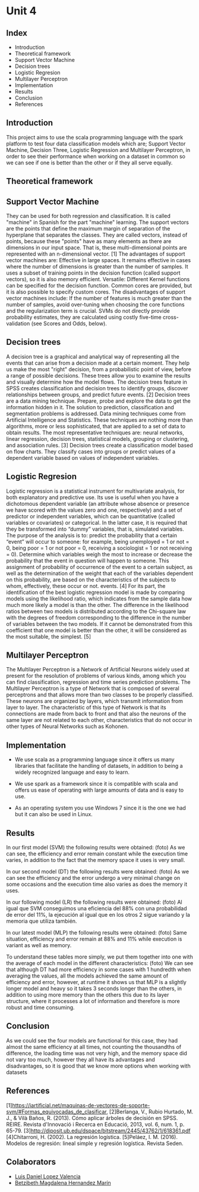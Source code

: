 # Unit 4

## Index

- Introduction
- Theoretical framework
- Support Vector Machine	
- Decision trees
- Logistic Regresion
- Multilayer Perceptron
- Implementation
- Results
- Conclusion
- References

## Introduction

This project aims to use the scala programming language with the spark platform to test four data classification models which are; Support Vector Machine, Decision Three, Logistic Regression and Multilayer Perceptron, in order to see their performance when working on a dataset in common so we can see if one is better than the other or if they all serve equally.

## Theoretical framework
## Support Vector Machine	
They can be used for both regression and classification.
It is called "machine" in Spanish for the part "machine" learning. The support vectors are the points that define the maximum margin of separation of the hyperplane that separates the classes. They are called vectors, instead of points, because these "points" have as many elements as there are dimensions in our input space. That is, these multi-dimensional points are represented with an n-dimensional vector. [1]
The advantages of support vector machines are:
Effective in large spaces.
It remains effective in cases where the number of dimensions is greater than the number of samples.
It uses a subset of training points in the decision function (called support vectors), so it is also memory efficient.
Versatile: Different Kernel functions can be specified for the decision function. Common cores are provided, but it is also possible to specify custom cores.
The disadvantages of support vector machines include:
If the number of features is much greater than the number of samples, avoid over-tuning when choosing the core functions and the regularization term is crucial.
SVMs do not directly provide probability estimates, they are calculated using costly five-time cross-validation (see Scores and Odds, below).

## Decision trees


A decision tree is a graphical and analytical way of representing all the events that can arise from a decision made at a certain moment. They help us make the most "right" decision, from a probabilistic point of view, before a range of possible decisions.
These trees allow you to examine the results and visually determine how the model flows.
The decision trees feature in SPSS creates classification and decision trees to identify groups, discover relationships between groups, and predict future events. [2]
Decision trees are a data mining technique.
Prepare, probe and explore the data to get the information hidden in it. The solution to prediction, classification and segmentation problems is addressed.
Data mining techniques come from Artificial Intelligence and Statistics.
These techniques are nothing more than algorithms, more or less sophisticated, that are applied to a set of data to obtain results.
The most representative techniques are: neural networks, linear regression, decision trees, statistical models, grouping or clustering, and association rules. [3]
Decision trees create a classification model based on flow charts. They classify cases into groups or predict values of a dependent variable based on values of independent variables.

## Logistic Regresion


Logistic regression is a statistical instrument for multivariate analysis, for both explanatory and predictive use.
Its use is useful when you have a dichotomous dependent variable (an attribute whose absence or presence we have scored with the values zero and one, respectively) and a set of predictor or independent variables, which can be quantitative (called variables or covariates) or categorical.
In the latter case, it is required that they be transformed into “dummy” variables, that is, simulated variables.
The purpose of the analysis is to: predict the probability that a certain “event” will occur to someone:
for example, being unemployed = 1 or not = 0, being poor = 1 or not poor = 0, receiving a sociologist = 1 or not receiving = 0).
Determine which variables weigh the most to increase or decrease the probability that the event in question will happen to someone.
This assignment of probability of occurrence of the event to a certain subject, as well as the determination of the weight that each of the variables dependent on this probability, are based on the characteristics of the subjects to whom, effectively, these occur or not. events. [4]
For its part, the identification of the best logistic regression model is made by comparing models using the likelihood ratio, which indicates from the sample data how much more likely a model is than the other. The difference in the likelihood ratios between two models is distributed according to the Chi-square law with the degrees of freedom corresponding to the difference in the number of variables between the two models. If it cannot be demonstrated from this coefficient that one model is better than the other, it will be considered as the most suitable, the simplest. [5]

## Multilayer Perceptron

The Multilayer Perceptron is a Network of Artificial Neurons widely used at present for the resolution of problems of various kinds, among which you can find classification, regression and time series prediction problems.
The Multilayer Perceptron is a type of Network that is composed of several perceptrons and that allows more than two classes to be properly classified. These neurons are organized by layers, which transmit information from layer to layer.
The characteristic of this type of Network is that its connections are made from back to front and that also the neurons of the same layer are not related to each other, characteristics that do not occur in other types of Neural Networks such as Kohonen.

## Implementation

- We use scala as a programming language since it offers us many libraries that facilitate the handling of datasets, in addition to being a widely recognized language and easy to learn.

- We use spark as a framework since it is compatible with scala and offers us ease of operating with large amounts of data and is easy to use.

- As an operating system you use Windows 7 since it is the one we had but it can also be used in Linux.

## Results


In our first model (SVM) the following results were obtained:
(foto)
As we can see, the efficiency and error remain constant while the execution time varies, in addition to the fact that the memory space it uses is very small.

In our second model (DT) the following results were obtained:
(foto)
As we can see the efficiency and the error undergo a very minimal change on some occasions and the execution time also varies as does the memory it uses.

In our following model (LR) the following results were obtained:
(foto)
Al igual que SVM conseguimos una eficiencia del 88% con una probabilidad de error del 11%, la ejecución al igual que en los otros 2 sigue variando y la memoria que utiliza también.

In our latest model (MLP) the following results were obtained:
(foto)
Same situation, efficiency and error remain at 88% and 11% while execution is variant as well as memory.


To understand these tables more simply, we put them together into one with the average of each model in the different characteristics:
(foto)
We can see that although DT had more efficiency in some cases with 1 hundredth when averaging the values, all the models achieved the same amount of efficiency and error, however, at runtime it shows us that MLP is a slightly longer model and heavy so it takes 3 seconds longer than the others, in addition to using more memory than the others this due to its layer structure, where it processes a lot of information and therefore is more robust and time consuming.


## Conclusion

As we could see the four models are functional for this case, they had almost the same efficiency at all times, not counting the thousandths of difference, the loading time was not very high, and the memory space did not vary too much, however they all have its advantages and disadvantages, so it is good that we know more options when working with datasets

## References
[1]https://iartificial.net/maquinas-de-vectores-de-soporte-svm/#Formas_equivocadas_de_clasificar, 
[2]Berlanga, V., Rubio Hurtado, M. J., & Vilà Baños, R. (2013). Cómo aplicar árboles de decisión en SPSS. REIRE. Revista d'Innovació i Recerca en Educació, 2013, vol. 6, num. 1, p. 65-79.
[3]http://diposit.ub.edu/dspace/bitstream/2445/43762/1/618361.pdf
[4]Chitarroni, H. (2002). La regresión logística.
[5]Peláez, I. M. (2016). Modelos de regresión: lineal simple y regresión logística. Revista Seden.

## Colaborators
- [Luis Daniel Lopez Valencia](https://github.com/Drani04)
- [Betzibeth Magdalena Hernandez Marín](https://github.com/fernando-123)

